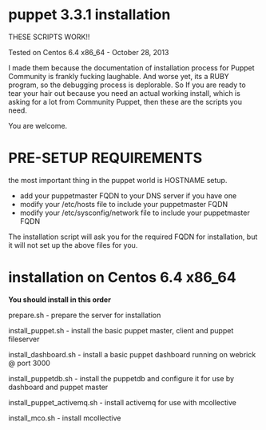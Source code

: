 puppet 3.3.1 installation
======

THESE SCRIPTS WORK!!

Tested on Centos 6.4 x86_64 - October 28, 2013

I made them because the documentation of installation process for Puppet Community is frankly fucking laughable. 
And worse yet, its a RUBY program, so the debugging process is deplorable. So If you are ready to tear your hair 
out because you need an actual working install, which is asking for a lot from Community Puppet, then these 
are the scripts you need.

You are welcome.

PRE-SETUP REQUIREMENTS
======

the most important thing in the puppet world is HOSTNAME setup.

- add your puppetmaster FQDN to your DNS server if you have one
- modify your /etc/hosts file to include your puppetmaster FQDN
- modify your /etc/sysconfig/network file to include your puppetmaster FQDN

The installation script will ask you for the required FQDN for installation, but it will not set up
the above files for you.

installation on Centos 6.4 x86_64
======

**You should install in this order**

prepare.sh                  - prepare the server for installation

install_puppet.sh           - install the basic puppet master, client and puppet fileserver

install_dashboard.sh        - install a basic puppet dashboard running on webrick @ port 3000

install_puppetdb.sh         - install the puppetdb and configure it for use by dashboard and puppet master

install_puppet_activemq.sh  - install activemq for use with mcollective

install_mco.sh              - install mcollective
